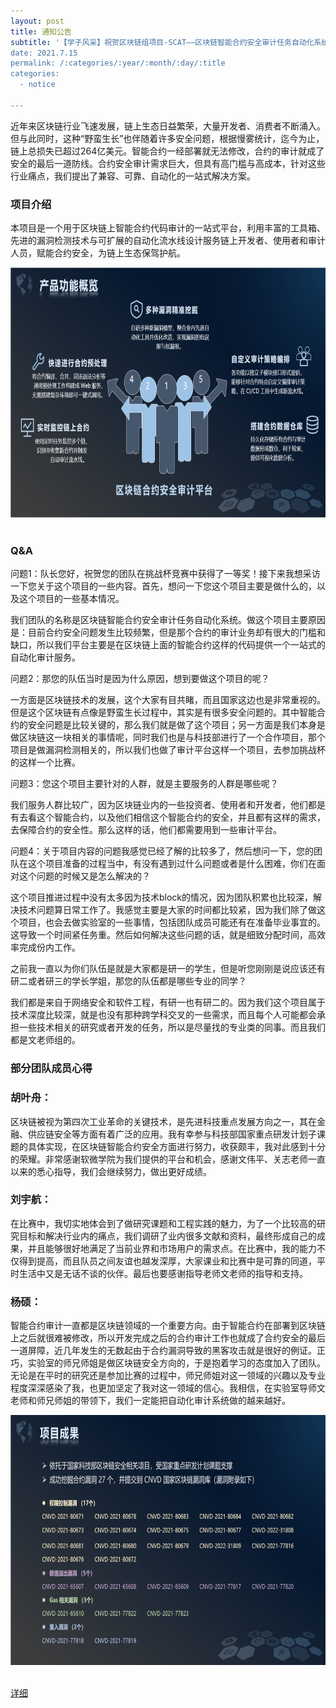 ```yaml
---
layout: post
title: 通知公告
subtitle: '【学子风采】祝贺区块链组项目-SCAT——区块链智能合约安全审计任务自动化系统-荣获北大挑战杯五四竞赛一等奖
date: 2021.7.15
permalink: /:categories/:year/:month/:day/:title
categories:
  - notice

---
```


近年来区块链行业飞速发展，链上生态日益繁荣，大量开发者、消费者不断涌入。但与此同时，这种“野蛮生长”也伴随着许多安全问题，根据慢雾统计，迄今为止，链上总损失已超过264亿美元。智能合约一经部署就无法修改，合约的审计就成了安全的最后一道防线。合约安全审计需求巨大，但具有高门槛与高成本，针对这些行业痛点，我们提出了兼容、可靠、自动化的一站式解决方案。

### 项目介绍


本项目是一个用于区块链上智能合约代码审计的一站式平台，利用丰富的工具箱、先进的漏洞检测技术与可扩展的自动化流水线设计服务链上开发者、使用者和审计人员，赋能合约安全，为链上生态保驾护航。
<div align=center>
<img src="https://github.com/desperate08/DevPos/blob/master/%E5%9B%BE%E7%89%87/chain1.png" width="600px" height="400px"/>
</div>
<br/>


### Q&A

问题1：队长您好，祝贺您的团队在挑战杯竞赛中获得了一等奖！接下来我想采访一下您关于这个项目的一些内容。首先，想问一下您这个项目主要是做什么的，以及这个项目的一些基本情况。

我们团队的名称是区块链智能合约安全审计任务自动化系统。做这个项目主要原因是：目前合约安全问题发生比较频繁，但是那个合约的审计业务却有很大的门槛和缺口，所以我们平台主要是在区块链上面的智能合约这样的代码提供一个一站式的自动化审计服务。



问题2：那您的队伍当时是因为什么原因，想到要做这个项目的呢？

一方面是区块链技术的发展，这个大家有目共睹，而且国家这边也是非常重视的。但是这个区块链有点像是野蛮生长过程中，其实是有很多安全问题的。其中智能合约的安全问题是比较关键的，那么我们就是做了这个项目；另一方面是我们本身是做区块链这一块相关的事情呢，同时我们也是与科技部进行了一个合作项目，那个项目是做漏洞检测相关的，所以我们也做了审计平台这样一个项目，去参加挑战杯的这样一个比赛。



问题3：您这个项目主要针对的人群，就是主要服务的人群是哪些呢？

我们服务人群比较广，因为区块链业内的一些投资者、使用者和开发者，他们都是有去看这个智能合约，以及他们相信这个智能合约的安全，并且都有这样的需求，去保障合约的安全性。那么这样的话，他们都需要用到一些审计平台。



问题4：关于项目内容的问题我感觉已经了解的比较多了，然后想问一下，您的团队在这个项目准备的过程当中，有没有遇到过什么问题或者是什么困难，你们在面对这个问题的时候又是怎么解决的？

这个项目推进过程中没有太多因为技术block的情况，因为团队积累也比较深，解决技术问题算日常工作了。我感觉主要是大家的时间都比较紧，因为我们除了做这个项目，也会去做实验室的一些事情，包括团队成员可能还有在准备毕业事宜的。这导致一个时间紧任务重。然后如何解决这些问题的话，就是细致分配时间，高效率完成份内工作。


之前我一直以为你们队伍是就是大家都是研一的学生，但是听您刚刚是说应该还有研二或者研三的学长学姐，那您的队伍都是哪些专业的同学？

我们都是来自于网络安全和软件工程，有研一也有研二的。因为我们这个项目属于技术深度比较深，就是也没有那种跨学科交叉的一些需求，而且每个人可能都会承担一些技术相关的研究或者开发的任务，所以是尽量找的专业类的同事。而且我们都是文老师组的。

### 部分团队成员心得

### 胡叶舟：

区块链被视为第四次工业革命的关键技术，是先进科技重点发展方向之一，其在金融、供应链安全等方面有着广泛的应用。我有幸参与科技部国家重点研发计划子课题的具体实现，在区块链智能合约安全方面进行努力，收获颇丰，我对此感到十分的荣耀。非常感谢软微学院为我们提供的平台和机会，感谢文伟平、关志老师一直以来的悉心指导，我们会继续努力，做出更好成绩。


### 刘宇航：

在比赛中，我切实地体会到了做研究课题和工程实践的魅力，为了一个比较高的研究目标和解决行业内的痛点，我们调研了业内很多文献和资料，最终形成自己的成果，并且能够很好地满足了当前业界和市场用户的需求点。在比赛中，我的能力不仅得到提高，而且队员之间友谊也越发深厚，大家课业和比赛中是可靠的同道，平时生活中又是无话不谈的伙伴。最后也要感谢指导老师文老师的指导和支持。


### 杨硕：

智能合约审计一直都是区块链领域的一个重要方向。由于智能合约在部署到区块链上之后就很难被修改，所以开发完成之后的合约审计工作也就成了合约安全的最后一道屏障，近几年发生的无数起由于合约漏洞导致的黑客攻击就是很好的例证。正巧，实验室的师兄师姐是做区块链安全方向的，于是抱着学习的态度加入了团队。无论是在平时的研究还是参加比赛的过程中，师兄师姐对这一领域的兴趣以及专业程度深深感染了我，也更加坚定了我对这一领域的信心。我相信，在实验室导师文老师和师兄师姐的带领下，我们一定能把自动化审计系统做的越来越好。

<div align=center>
<img src="https://github.com/desperate08/DevPos/blob/master/%E5%9B%BE%E7%89%87/chain2.png" width="600px" height="400px"/>
</div>
<br/>


[详细](https://mp.weixin.qq.com/s/RxgwYawU0nMyde2fIKmwlQ)
